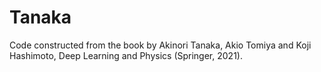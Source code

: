 # Tanaka
Code constructed from the book by Akinori Tanaka, Akio Tomiya and Koji Hashimoto, Deep Learning and Physics (Springer, 2021).
